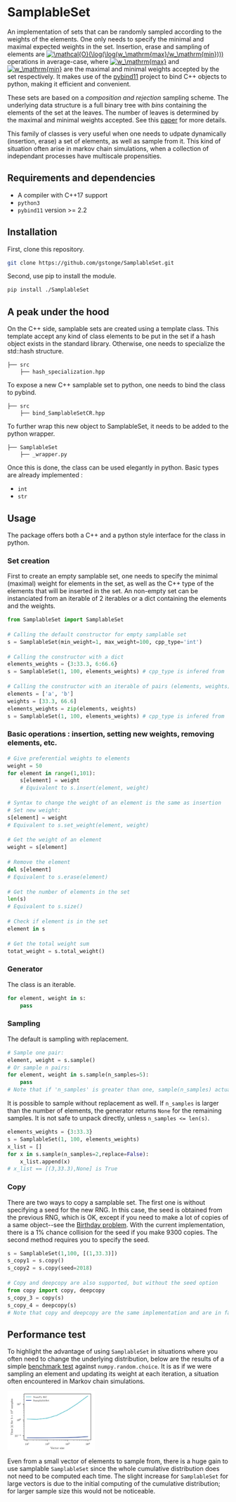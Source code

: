 # SamplableSet

An implementation of sets that can be randomly sampled according to the weights of the elements. One only needs to specify the minimal and maximal expected weights in the set. Insertion, erase and sampling of elements are <a href="https://www.codecogs.com/eqnedit.php?latex=\mathcal{O}(\log(\log(w_\mathrm{max}/w_\mathrm{min})))" target="_blank"><img src="https://latex.codecogs.com/gif.latex?\mathcal{O}(\log(\log(w_\mathrm{max}/w_\mathrm{min})))" title="\mathcal{O}(\log(\log(w_\mathrm{max}/w_\mathrm{min})))" /></a> operations in average-case, where <a href="https://www.codecogs.com/eqnedit.php?latex=w_\mathrm{max}" target="_blank"><img src="https://latex.codecogs.com/gif.latex?w_\mathrm{max}" title="w_\mathrm{max}" /></a> and <a href="https://www.codecogs.com/eqnedit.php?latex=w_\mathrm{min}" target="_blank"><img src="https://latex.codecogs.com/gif.latex?w_\mathrm{min}" title="w_\mathrm{min}" /></a> are the maximal and minimal weights accepted by the set respectively.
It makes use of the [pybind11](https://github.com/pybind/pybind11) project to bind C++ objects to python, making it efficient and convenient.

These sets are based on a *composition and rejection* sampling scheme.
The underlying data structure is a full binary tree with *bins* containing the
elements of the set at the leaves. The number of leaves is determined by the maximal
and minimal weights accepted. See this [paper](https://doi.org/10.1016/j.cpc.2019.02.008) for more details.

This family of classes is very useful when one needs to udpate dynamically (insertion, erase) a set of elements, as well as sample from it. This kind of situation often arise in markov chain simulations, when a collection of independant processes have multiscale propensities.

## Requirements and dependencies

* A compiler with C++17 support
* `python3`
* `pybind11` version >= 2.2

## Installation

First, clone this repository.
```bash
git clone https://github.com/gstonge/SamplableSet.git
```
Second, use pip to install the module.
```bash
pip install ./SamplableSet
```

## A peak under the hood

On the C++ side, samplable sets are created using a template class. This template accept any kind of class elements to be put in the set if a hash object exists in the standard library. Otherwise, one needs to specialize the std::hash structure.

```
├── src
    ├── hash_specialization.hpp
```
To expose a new C++ samplable set to python, one needs to bind the class to pybind.

```
├── src
    ├── bind_SamplableSetCR.hpp
```

To further wrap this new object to SamplableSet, it needs to be added to the python wrapper.

```
├── SamplableSet
    ├── _wrapper.py
```

Once this is done, the class can be used elegantly in python. Basic types are already implemented :

* `int`
* `str`

## Usage

The package offers both a C++ and a python style interface for the class in python.

### Set creation

First to create an empty samplable set, one needs to specify the minimal (maximal) weight for elements in the set, as well as the C++ type of the elements that will be inserted in the set. An non-empty set can be instanciated from an iterable of 2 iterables or a dict containing the elements and the weights.

```python
from SamplableSet import SamplableSet

# Calling the default constructor for empty samplable set
s = SamplableSet(min_weight=1, max_weight=100, cpp_type='int')

# Calling the constructor with a dict
elements_weights = {3:33.3, 6:66.6}
s = SamplableSet(1, 100, elements_weights) # cpp_type is infered from 'elements_weights'

# Calling the constructor with an iterable of pairs (elements, weights)
elements = ['a', 'b']
weights = [33.3, 66.6]
elements_weights = zip(elements, weights)
s = SamplableSet(1, 100, elements_weights) # cpp_type is infered from 'elements_weights'
```

### Basic operations : insertion, setting new weights, removing elements, etc.

```python
# Give preferential weights to elements
weight = 50
for element in range(1,101):
    s[element] = weight
    # Equivalent to s.insert(element, weight)

# Syntax to change the weight of an element is the same as insertion
# Set new weight:
s[element] = weight
# Equivalent to s.set_weight(element, weight)

# Get the weight of an element
weight = s[element]

# Remove the element
del s[element]
# Equivalent to s.erase(element)

# Get the number of elements in the set
len(s)
# Equivalent to s.size()

# Check if element is in the set
element in s

# Get the total weight sum
totat_weight = s.total_weight()
```

### Generator

The class is an iterable.

```python
for element, weight in s:
    pass
```

### Sampling

The default is sampling with replacement.

```python
# Sample one pair:
element, weight = s.sample()
# Or sample n pairs:
for element, weight in s.sample(n_samples=5):
    pass
# Note that if 'n_samples' is greater than one, sample(n_samples) actually returns a generator.
```

It is possible to sample without replacement as well. If `n_samples` is larger
than the number of elements, the generator returns `None` for the remaining
samples. It is not safe to unpack directly, unless `n_samples <= len(s)`.

```python
elements_weights = {3:33.3}
s = SamplableSet(1, 100, elements_weights)
x_list = []
for x in s.sample(n_samples=2,replace=False):
    x_list.append(x)
# x_list == [(3,33.3),None] is True
```

### Copy

There are two ways to copy a samplable set. The first one is without specifying a seed for the new RNG. In this case, the seed is obtained from the previous RNG, which is OK, except if you need to make a lot of copies of a same object--see the [Birthday problem](https://en.wikipedia.org/wiki/Birthday_problem). With the current implementation, there is a 1% chance collision for the seed if you make 9300 copies. The second method requires you to specify the seed.

```python
s = SamplableSet(1,100, [(1,33.3)])
s_copy1 = s.copy()
s_copy2 = s.copy(seed=2018)

# Copy and deepcopy are also supported, but without the seed option
from copy import copy, deepcopy
s_copy_3 = copy(s)
s_copy_4 = deepcopy(s)
# Note that copy and deepcopy are the same implementation and are in fact both deepcopies because the class is actually a wrapper.
```

## Performance test

To highlight the advantage of using `SamplableSet` in situations where you often need to change the underlying distribution, below are the results of a simple [benchmark test](test/performance.py) against `numpy.random.choice`.
It is as if we were sampling an element and updating its weight at each iteration, a situation often encountered in Markov chain simulations.

<img src="img/performance.png" alt="performance" width="200"/>

Even from a small vector of elements to sample from, there is a huge gain to use samplable `SamplableSet` since the whole cumulative distribution does not need to be computed each time. The slight increase for `SamplableSet` for large vectors is due to the initial computing of the cumulative distribution; for larger sample size this would not be noticeable.
